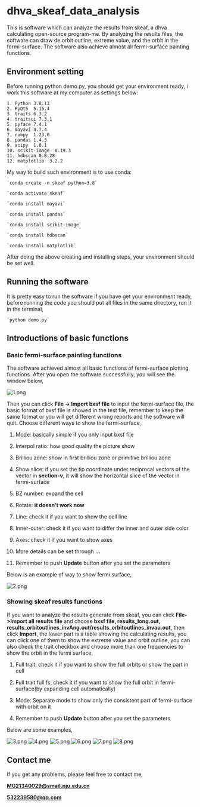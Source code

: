 # dhva_skeaf_data_analysis
This is software which can analyze the results from skeaf, a dhva calculating open-source program-me. By analyzing the results files, the software can draw de orbit outline, extreme value, and the orbit in the fermi-surface. The software also achieve almost all fermi-surface painting functions.


## Environment setting
Before running python demo.py, you should get your environment ready, i work this software at my computer as settings below:

	1. Python 3.8.13
	2. PyQt5  5.15.4
	3. traits 6.3.2
	4. traitsui 7.3.1
	5. pyface 7.4.1
	6. mayavi 4.7.4
	7. numpy  1.23.0
	8. pandas 1.4.3
	9. scipy  1.8.1
	10. scikit-image  0.19.3
	11. hdbscan 0.8.28
	12. matplotlib  3.2.2



My way to build such environment is to use conda:

	`conda create -n skeaf python=3.8`

	`conda activate skeaf`

	`conda install mayavi`

	`conda install pandas`

	`conda install scikit-image`

	`conda install hdbscan`

	`conda install matplotlib`



After doing the above creating and installing steps, your environment should be set well.


## Running the software
It is pretty easy to run the software if you have get your environment ready, before running the code you should put all files in the same directory, run it in the terminal,

	`python demo.py`



## Introductions of basic functions
### Basic fermi-surface painting functions
The software achieved almost all basic functions of fermi-surface plotting functions. After you open the software successfully, you will see the window below,


![1.png](/Users/wentworth/Desktop/skeaf_demo_sw/skeaf_demo_2/test/1.png)


Then you can click **File -> Import bxsf file** to input the fermi-surface file, the basic format of bxsf file is showed in the test file, remember to keep the same format or you will get different wrong reports and the software will quit. Choose different ways to show the fermi-surface,

1. Mode: basically simple if you only input bxsf file

2. Interpol ratio: how good quality the picture show

3. Brilliou zone: show in first brilliou zone or primitive brilliou zone
	
4. Show slice: if you set the tip coordinate under reciprocal vectors of the vector in **section-v**, it will show the horizontal slice of the vector in fermi-surface

5. BZ number: expand the cell

6. Rotate: **it doesn't work now**

7. Line: check it if you want to show the cell line

8. Inner-outer: check it if you want to differ the inner and outer side color

9. Axes: check it if you want to show axes

10. More details can be set through **...**

11. Remember to push **Update** button after you set the parameters


Below is an example of way to show fermi surface,


![2.png](/Users/wentworth/Desktop/skeaf_demo_sw/skeaf_demo_2/test/2.png)


### Showing skeaf results functions
If you want to analyze the results generate from skeaf, you can click **File->Import all results file** and choose **bxsf file, results_long.out, results_orbitoutlines_invAng.out/results_orbitoutlines_invau.out**, then click **Import**, the lower part is a table showing the calculating results, you can click one of them to show the extreme value and orbit outline, you can also check the trait checkbox and choose more than one frequencies to show the orbit in the fermi surface,

1. Full trait: check it if you want to show the full orbits or show the part in cell

2. Full trait full fs: check it if you want to show the full orbit in fermi-surface(by expanding cell automatically)

3. Mode: Separate mode to show only the consistent part of fermi-surface with orbit on it

4. Remember to push **Update** button after you set the parameters



Below are some examples,


![3.png](/Users/wentworth/Desktop/skeaf_demo_sw/skeaf_demo_2/test/3.png)
![4.png](/Users/wentworth/Desktop/skeaf_demo_sw/skeaf_demo_2/test/4.png)
![5.png](/Users/wentworth/Desktop/skeaf_demo_sw/skeaf_demo_2/test/5.png)
![6.png](/Users/wentworth/Desktop/skeaf_demo_sw/skeaf_demo_2/test/6.png)
![7.png](/Users/wentworth/Desktop/skeaf_demo_sw/skeaf_demo_2/test/7.png)
![8.png](/Users/wentworth/Desktop/skeaf_demo_sw/skeaf_demo_2/test/8.png)




## Contact me

If you get any problems, please feel free to contact me,

**MG21340029@smail.nju.edu.cn**

**532239580@qq.com**


